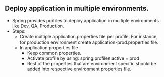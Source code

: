 ## Deploy application in multiple environments.

- Spring provides profiles to deploy application in multiple environments like Dev, QA, Production.
- Steps:
  - Create multiple application.properties file per profile. For instance, for production environment create application-prod.properties file.
  - In application.properties file
    - Keep common properties.
    - Activate profile by using: spring.profiles.active = prod
    - Rest of the properties that are environment specific should be added into respective environment properties file.
    